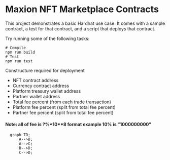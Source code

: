 # Maxion NFT Marketplace Contracts

This project demonstrates a basic Hardhat use case. It comes with a sample contract, a test for that contract, and a script that deploys that contract.

Try running some of the following tasks:

```shell
# Compile
npm run build
# Test
npm run test
```

Constructure required for deployment
- NFT contract address
- Currency contract address
- Platform treasury wallet address
- Partner wallet address
- Total fee percent (from each trade transaction)
- Platform fee percent (split from total fee percent)
- Partner fee percent (split from total fee percent)


#### Note: all of fee is ?%*10**8 format example 10% is "1000000000"

```mermaid
  graph TD;
      A-->B;
      A-->C;
      B-->D;
      C-->D;
```
